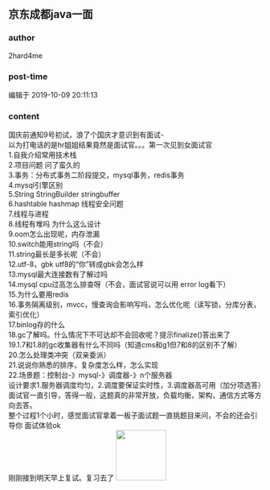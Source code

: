 ## 京东成都java一面
### author 
2hard4me
### post-time 

编辑于  2019-10-09 20:11:13
### content 
<div class="post-topic-des nc-post-content">
 <div>
  国庆前通知9号初试，浪了个国庆才意识到有面试-
 </div>
 <div>
  以为打电话的是hr姐姐结果竟然是面试官。。。第一次见到女面试官
 </div>
 <div>
  1.自我介绍常用技术栈
 </div>
 <div>
  2.项目问题 问了蛮久的
 </div>
 <div>
  3.事务：分布式事务二阶段提交，mysql事务，redis事务
 </div>
 <div>
  4.mysql引擎区别
 </div>
 <div>
  5.String StringBuilder stringbuffer
 </div>
 <div>
  6.hashtable hashmap 线程安全问题
 </div>
 <div>
  7.线程与进程
 </div>
 <div>
  8.线程有堆吗 为什么这么设计
 </div>
 <div>
  9.oom怎么出现呢，内存泄漏
 </div>
 <div>
  10.switch能用string吗（不会）
 </div>
 <div>
  <span>
   11.string最长是多长呢（不会）
  </span>
  <br/>
 </div>
 <div>
  12.utf-8，gbk utf8的“你”转成gbk会怎么样
 </div>
 <div>
  13.mysql最大连接数有了解过吗
 </div>
 <div>
  14.mysql cpu过高怎么排查呀（不会，面试官说可以用 error log看下）
 </div>
 <div>
  15.为什么要用redis
 </div>
 <div>
  16.事务隔离级别，mvcc，慢查询会影响写吗，怎么优化呢（读写锁，分库分表，索引优化）
 </div>
 <div>
  17.binlog存的什么
 </div>
 <div>
  18.gc了解吗。什么情况下不可达却不会回收呢？提示finalize()答出来了
 </div>
 <div>
  19.1.7和1.8的gc收集器有什么不同吗（知道cms和g1但7和8的区别不了解）
 </div>
 <div>
  20.怎么处理类冲突（双亲委派）
 </div>
 <div>
  21.说说你熟悉的排序，复杂度怎么样，怎么实现
 </div>
 <div>
  22.场景题：控制台-》mysql-》调度器-》n个服务器
 </div>
 <div>
  设计要求1.服务器调度均匀，2.调度要保证实时性，3.调度器高可用（加分项选答）面试官一直引导，答得一般，这题真的非常开放，负载均衡，架构，通信方式等方向去答。
 </div>
 <div>
  整个过程1个小时，感觉面试官拿着一板子面试题一直挑题目来问，不会的还会引导你 面试体验ok
 </div>
 <div>
  刚刚接到明天早上复试。复习去了
  <img data-card-emoji="[叹气]" height="100px" src="https://uploadfiles.nowcoder.com/images/20191018/468200_1571397695286_09DD8C2662B96CE14928333F055C5580" width="100px"/>
 </div>
</div>
